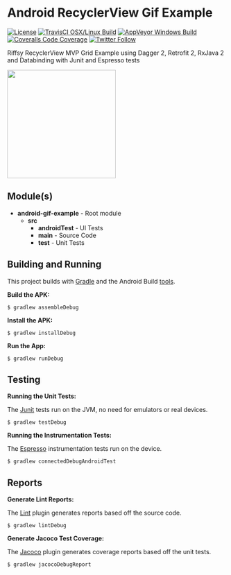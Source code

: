 # Android RecyclerView Gif Example

[![License](https://img.shields.io/badge/License-Apache%202.0-blue.svg)](http://www.apache.org/licenses/LICENSE-2.0)
[![TravisCI OSX/Linux Build](https://img.shields.io/travis/jaredsburrows/android-gif-example/master.svg?label=OSX/Linux%20Build)](https://travis-ci.org/jaredsburrows/android-gif-example)
[![AppVeyor Windows Build](https://img.shields.io/appveyor/ci/jaredsburrows/android-gif-example/master.svg?label=Windows%20Build)](https://ci.appveyor.com/project/jaredsburrows/android-gif-example/branch/master)
[![Coveralls Code Coverage](https://img.shields.io/coveralls/jaredsburrows/android-gif-example/master.svg?label=Code%20Coverage)](https://coveralls.io/github/jaredsburrows/android-gif-example?branch=master)
[![Twitter Follow](https://img.shields.io/twitter/follow/jaredsburrows.svg?style=social)](https://twitter.com/jaredsburrows)


Riffsy RecyclerView MVP Grid Example using Dagger 2, Retrofit 2, RxJava 2 and Databinding with Junit and Espresso tests

<a href="http://i.imgur.com/zErC6JV.png" target="_blank"><img src="http://i.imgur.com/zErC6JV.png" width="250px" /></a>

## Module(s)
 
 - **android-gif-example** - Root module
   - **src**
     - **androidTest** - UI Tests
     - **main** - Source Code
     - **test** - Unit Tests

## Building and Running


This project builds with [Gradle](www.gradle.org) and the Android Build [tools](http://tools.android.com/tech-docs/new-build-system).


**Build the APK:**

    $ gradlew assembleDebug

**Install the APK:**

    $ gradlew installDebug

**Run the App:**

    $ gradlew runDebug

## Testing


**Running the Unit Tests:**


The [Junit](http://junit.org/junit4/) tests run on the JVM, no need for emulators or real devices.


    $ gradlew testDebug
    
**Running the Instrumentation Tests:**


The [Espresso](https://developer.android.com/training/testing/ui-testing/espresso-testing.html) instrumentation tests run on the device.


    $ gradlew connectedDebugAndroidTest
    

## Reports


**Generate Lint Reports:**


The [Lint](http://developer.android.com/tools/help/lint.html) plugin generates reports based off the source code.


    $ gradlew lintDebug


**Generate Jacoco Test Coverage:**


The [Jacoco](http://www.eclemma.org/jacoco/) plugin generates coverage reports based off the unit tests.


    $ gradlew jacocoDebugReport
